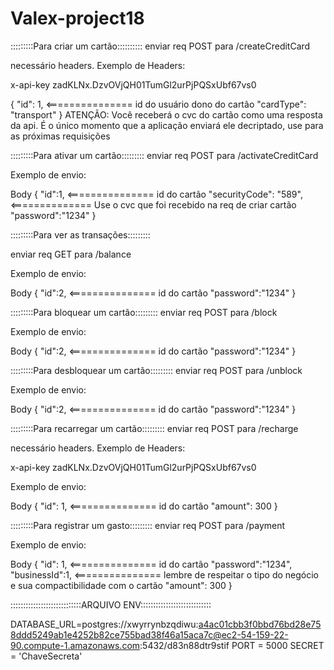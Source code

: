 # Valex-project18
:::::::::Para criar um cartão::::::::::
enviar req POST para
/createCreditCard

necessário headers.
Exemplo de Headers:

x-api-key
zadKLNx.DzvOVjQH01TumGl2urPjPQSxUbf67vs0

{
    "id": 1,         <=============== id do usuário dono do cartão
    "cardType": "transport"
}
ATENÇÃO: Você receberá o cvc do cartão como uma resposta da api.
É o único momento que a aplicação enviará ele decriptado, use para as
próximas requisições




:::::::::Para ativar um cartão:::::::::
enviar req POST para
/activateCreditCard

Exemplo de envio:

Body
{
	"id":1,    <=============== id do cartão
	"securityCode": "589",  <============== Use o cvc que foi recebido na req de criar cartão
	"password":"1234"
}




:::::::::Para ver as transações:::::::::

enviar req GET para
/balance

Exemplo de envio:

Body
{
    "id":2,               <=============== id do cartão
    "password":"1234"
}




:::::::::Para bloquear um cartão:::::::::
enviar req POST para
/block

Exemplo de envio:

Body
{
    "id":2,          <=============== id do cartão
    "password":"1234"
}




:::::::::Para desbloquear um cartão:::::::::
enviar req POST para
/unblock

Exemplo de envio:

Body
{
    "id":2,          <=============== id do cartão
    "password":"1234"
}





:::::::::Para recarregar um cartão:::::::::
enviar req POST para
/recharge

necessário headers.
Exemplo de Headers:

x-api-key
zadKLNx.DzvOVjQH01TumGl2urPjPQSxUbf67vs0

Exemplo de envio:

Body
{
    "id": 1,          <=============== id do cartão
    "amount": 300
}




:::::::::Para registrar um gasto:::::::::
enviar req POST para
/payment

Exemplo de envio:

Body
{
    "id": 1,       <=============== id do cartão
    "password":"1234",
    "businessId":1,  <=============== lembre de respeitar o tipo do negócio e sua compactibilidade com o cartão
    "amount": 300
}


::::::::::::::::::::::::::::ARQUIVO ENV::::::::::::::::::::::::::::

DATABASE_URL=postgres://xwyrrynbzqdiwu:a4ac01cbb3f0bbd76bd28e758ddd5249ab1e4252b82ce755bad38f46a15aca7c@ec2-54-159-22-90.compute-1.amazonaws.com:5432/d83n88dtr9stif
PORT = 5000
SECRET = 'ChaveSecreta'
